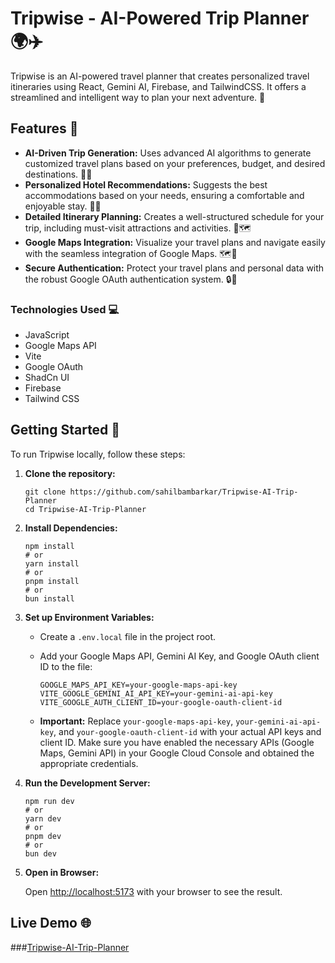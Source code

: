 # Tripwise - AI-Powered Trip Planner 🌍✈️

Tripwise is an AI-powered travel planner that creates personalized travel itineraries using React, Gemini AI, Firebase, and TailwindCSS.  It offers a streamlined and intelligent way to plan your next adventure. 🚀

## Features 🌟

*   **AI-Driven Trip Generation:**  Uses advanced AI algorithms to generate customized travel plans based on your preferences, budget, and desired destinations. 🧠✨
*   **Personalized Hotel Recommendations:** Suggests the best accommodations based on your needs, ensuring a comfortable and enjoyable stay. 🏨💤
*   **Detailed Itinerary Planning:** Creates a well-structured schedule for your trip, including must-visit attractions and activities. 📅🗺️
*   **Google Maps Integration:** Visualize your travel plans and navigate easily with the seamless integration of Google Maps. 🗺️🚗
*   **Secure Authentication:** Protect your travel plans and personal data with the robust Google OAuth authentication system. 🔒🔐

### Technologies Used 💻

*   JavaScript
*   Google Maps API
*   Vite
*   Google OAuth
*   ShadCn UI
*   Firebase
*   Tailwind CSS

## Getting Started 🚀

To run Tripwise locally, follow these steps:

1.  **Clone the repository:** 

    ```
    git clone https://github.com/sahilbambarkar/Tripwise-AI-Trip-Planner
    cd Tripwise-AI-Trip-Planner
    ```

2.  **Install Dependencies:**

    ```
    npm install
    # or
    yarn install
    # or
    pnpm install
    # or
    bun install
    ```

3.  **Set up Environment Variables:**

    *   Create a `.env.local` file in the project root.
    *   Add your Google Maps API, Gemini AI Key, and Google OAuth client ID to the file:

        ```
        GOOGLE_MAPS_API_KEY=your-google-maps-api-key
        VITE_GOOGLE_GEMINI_AI_API_KEY=your-gemini-ai-api-key
        VITE_GOOGLE_AUTH_CLIENT_ID=your-google-oauth-client-id
        ```

    *   **Important:** Replace `your-google-maps-api-key`, `your-gemini-ai-api-key`, and `your-google-oauth-client-id` with your actual API keys and client ID.  Make sure you have enabled the necessary APIs (Google Maps, Gemini API) in your Google Cloud Console and obtained the appropriate credentials.

4.  **Run the Development Server:**

    ```
    npm run dev
    # or
    yarn dev
    # or
    pnpm dev
    # or
    bun dev
    ```

5.  **Open in Browser:**

    Open <http://localhost:5173> with your browser to see the result.

## Live Demo 🌐
###[Tripwise-AI-Trip-Planner](https://tripwise-ai-trip-planner.vercel.app)
